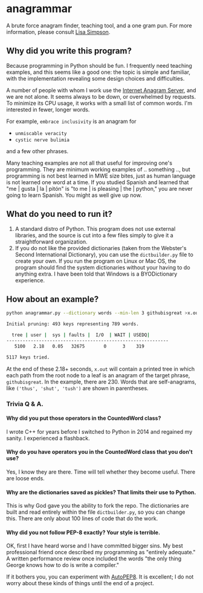 # anagrammar

A brute force anagram finder, teaching tool, and a one gram pun.
For more information, please consult [Lisa
Simpson](https://www.youtube.com/watch?v=cj71HnSJaUM).

## Why did you write this program?

Because programming in Python should be fun. I frequently need
teaching examples, and this seems like a good one: the topic is
simple and familiar, with the implementation revealing some design
choices and difficulties.

A number of people with whom I work use the [Internet Anagram
Server](https://new.wordsmith.org/anagram/), and we are not alone.
It seems always to be down, or overwhelmed by requests. To minimize
its CPU usage, it works with a small list of common words. I'm
interested in fewer, longer words.

For example, `embrace inclusivity` is an anagram for 

- `unmiscable veracity`
- `cystic nerve bulimia`

and a few other phrases.

Many teaching examples are not all that useful for improving one's
programming. They are minimum working examples of .. something ..,
but programming is not best learned in MWE size bites, just as human
language is not learned one word at a time. If you studied Spanish
and learned that "me | gusta | la | pitón" is "to me | is pleasing
| the | python," you are never going to learn Spanish. You might as
well give up now. 

## What do you need to run it?

1. A standard distro of Python. This program does not use external
libraries, and the source is cut into a few files simply to give
it a straightforward organization.
1. If you do not like the provided dictionaries (taken from the
Webster's Second International Dictionary), you can use the
`dictbuilder.py` file to create your own.  If you run the program
on Linux or Mac OS, the program should find the system dictionaries
without your having to do anything extra. I have been told that
Windows is a BYODictionary experience.

## How about an example?

```bash
python anagrammar.py --dictionary words --min-len 3 githubisgreat >x.out

Initial pruning: 493 keys representing 789 words.

  tree | user |  sys | faults |  I/O  | WAIT | USEDQ|
------------------------------------------------------------
   5100   2.18   0.05   32675       0      3    319

5117 keys tried.
```

At the end of these 2.18+ seconds, `x.out` will contain a printed
tree in which each path from the root node to a leaf is an anagram
of the target phrase, `githubisgreat`. In the example, there are
230. Words that are self-anagrams, like `('thus', 'shut', 'tush')` 
are shown in parentheses.

### Trivia Q & A.

#### Why did you put those operators in the CountedWord class?

I wrote C++ for years before I switched to Python in 2014 and
regained my sanity. I experienced a flashback.

#### Why do you have operators you in the CountedWord class that you don't use?

Yes, I know they are there. Time will tell whether they become
useful. There are loose ends.

#### Why are the dictionaries saved as pickles? That limits their use to Python. 

This is why God gave you the ability to fork the repo. The dictionaries are
built and read entirely within the file `dictbuilder.py`, so you can change
this. There are only about 100 lines of code that do the work. 

#### Why did you not follow PEP-8 exactly? Your style is terrible. 

OK, first I have heard worse and I have committed bigger sins. My best 
professional friend once described my programming as "entirely adequate." A
written performance review once included the words "the only thing
George knows how to do is write a compiler."

If it bothers you, you can experiment with
[AutoPEP8](https://pypi.org/project/autopep8/0.8/).  It is excellent;
I do not worry about these kinds of things until the end of a project.

